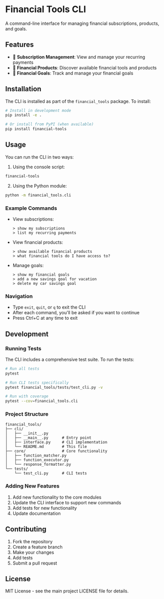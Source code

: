 # Financial Tools CLI

A command-line interface for managing financial subscriptions, products, and goals.

## Features

- 🧾 **Subscription Management**: View and manage your recurring payments
- 🧰 **Financial Products**: Discover available financial tools and products
- 🎯 **Financial Goals**: Track and manage your financial goals

## Installation

The CLI is installed as part of the `financial_tools` package. To install:

```bash
# Install in development mode
pip install -e .

# Or install from PyPI (when available)
pip install financial-tools
```

## Usage

You can run the CLI in two ways:

1. Using the console script:
```bash
financial-tools
```

2. Using the Python module:
```bash
python -m financial_tools.cli
```

### Example Commands

- View subscriptions:
  ```
  > show my subscriptions
  > list my recurring payments
  ```

- View financial products:
  ```
  > show available financial products
  > what financial tools do I have access to?
  ```

- Manage goals:
  ```
  > show my financial goals
  > add a new savings goal for vacation
  > delete my car savings goal
  ```

### Navigation

- Type `exit`, `quit`, or `q` to exit the CLI
- After each command, you'll be asked if you want to continue
- Press Ctrl+C at any time to exit

## Development

### Running Tests

The CLI includes a comprehensive test suite. To run the tests:

```bash
# Run all tests
pytest

# Run CLI tests specifically
pytest financial_tools/tests/test_cli.py -v

# Run with coverage
pytest --cov=financial_tools.cli
```

### Project Structure

```
financial_tools/
├── cli/
│   ├── __init__.py
│   ├── __main__.py      # Entry point
│   ├── interface.py     # CLI implementation
│   └── README.md        # This file
├── core/                # Core functionality
│   ├── function_matcher.py
│   ├── function_executor.py
│   └── response_formatter.py
└── tests/
    └── test_cli.py      # CLI tests
```

### Adding New Features

1. Add new functionality to the core modules
2. Update the CLI interface to support new commands
3. Add tests for new functionality
4. Update documentation

## Contributing

1. Fork the repository
2. Create a feature branch
3. Make your changes
4. Add tests
5. Submit a pull request

## License

MIT License - see the main project LICENSE file for details.
